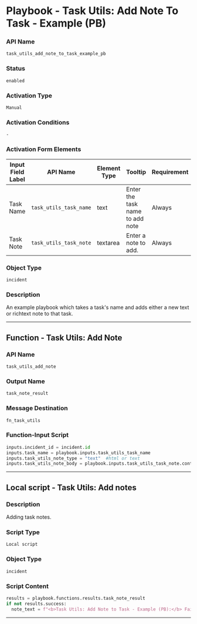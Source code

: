 <!--
    DO NOT MANUALLY EDIT THIS FILE
    THIS FILE IS AUTOMATICALLY GENERATED WITH resilient-sdk codegen
    Generated with resilient-sdk v51.0.6.0.1543
-->

# Playbook - Task Utils: Add Note To Task - Example (PB)

### API Name
`task_utils_add_note_to_task_example_pb`

### Status
`enabled`

### Activation Type
`Manual`

### Activation Conditions
`-`

### Activation Form Elements
| Input Field Label | API Name | Element Type | Tooltip | Requirement |
| ----------------- | -------- | ------------ | ------- | ----------- |
| Task Name | `task_utils_task_name` | text | Enter the task name to add note | Always |
| Task Note | `task_utils_task_note` | textarea | Enter a note to add. | Always |

### Object Type
`incident`

### Description
An example playbook which takes a task's name and adds either a new text or richtext note to that task.


---
## Function - Task Utils: Add Note

### API Name
`task_utils_add_note`

### Output Name
`task_note_result`

### Message Destination
`fn_task_utils`

### Function-Input Script
```python
inputs.incident_id = incident.id 
inputs.task_name = playbook.inputs.task_utils_task_name
inputs.task_utils_note_type = "text"  #html or text
inputs.task_utils_note_body = playbook.inputs.task_utils_task_note.content
```

---

## Local script - Task Utils: Add notes

### Description
Adding task notes.

### Script Type
`Local script`

### Object Type
`incident`

### Script Content
```python
results = playbook.functions.results.task_note_result
if not results.success:
  note_text = f"<b>Task Utils: Add Note to Task - Example (PB):</b> Failure: {results.reason}"
```

---

